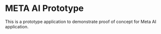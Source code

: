# META AI Prototype

This is a prototype application to demonstrate proof of concept for Meta AI application.